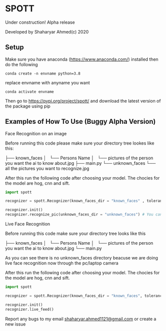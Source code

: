 # SPOTT

Under construction! Alpha release

Developed by Shaharyar Ahmed(c) 2020

## Setup
Make sure you have anaconda (https://www.anaconda.com/) installed then do the following

`conda create -n envname python=3.8` 

replace envname with anyname you want

`conda activate envname`

Then go to https://pypi.org/project/spott/ and download the latest version of the package using pip

## Examples of How To Use (Buggy Alpha Version)

Face Recognition on an image

Before running this code please make sure your directory tree lookes like this:

├── known_faces
│   └── Persons Name
│       └── pictures of the person you want the ai to know about.jpg
├── main.py
└── unknown_faces
    └── all the pictures you want to recognize.jpg

After this run the following code after choosing your model. The chocies for the model are hog, cnn and sift. 

```python
import spott

recognizer = spott.Recognizer(known_faces_dir = "known_faces" , tolerance = 0.6, frame_thickness = 3, font_thickness = 2, model = "hog or cnn or sift") # You can name the directory whatever you want but in our case its called known_faces

recognizer.init()
recognizer.recognize_pic(unknown_faces_dir = "unknown_faces") # You can name the directory whatever you want but in our case its called unknown_faces
```

Live Face Recognition

Before running this code make sure your directory tree looks like this

├── known_faces
│   └── Persons Name
│       └── pictures of the person you want the ai to know about.jpg
└── main.py

As you can see there is no unknown_faces directory beacuse we are doing live face recognition now through the pc/laptop camera

After this run the following code after choosing your model. The chocies for the model are hog, cnn and sift. 

```python
import spott

recognizer = spott.Recognizer(known_faces_dir = "known_faces", tolerance = 0.6, frame_thickness = 3, font_thickness = 2, model = "hog or cnn or sift") # You can name the directory whatever you want but in our case its called known_faces

recognizer.init()
recognizer.live_feed()
```

Report any bugs to my email shaharyar.ahmed1121@gmail.com or create a new issue

